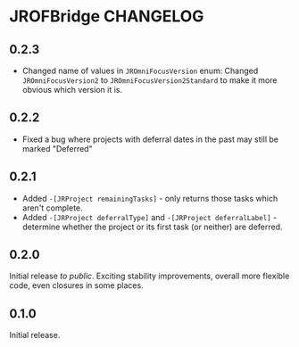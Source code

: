 # JROFBridge CHANGELOG

## 0.2.3

* Changed name of values in `JROmniFocusVersion` enum: Changed `JROmniFocusVersion2` to `JROmniFocusVersion2Standard` to make it more obvious which version it is.

## 0.2.2

* Fixed a bug where projects with deferral dates in the past may still be marked "Deferred"

## 0.2.1

* Added `-[JRProject remainingTasks]` - only returns those tasks which aren't complete.
* Added `-[JRProject deferralType]` and `-[JRProject deferralLabel]` - determine whether the project or its first task (or neither) are deferred.

## 0.2.0

Initial release *to public*. Exciting stability improvements, overall more flexible code, even closures in some places.

## 0.1.0

Initial release.